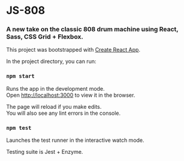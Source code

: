 # JS-808

### A new take on the classic 808 drum machine using React, Sass, CSS Grid + Flexbox.

This project was bootstrapped with [Create React App](https://github.com/facebookincubator/create-react-app). 

In the project directory, you can run:

### `npm start`

Runs the app in the development mode.<br>
Open [http://localhost:3000](http://localhost:3000) to view it in the browser.

The page will reload if you make edits.<br>
You will also see any lint errors in the console.

### `npm test`

Launches the test runner in the interactive watch mode.<br>

Testing suite is Jest + Enzyme.


